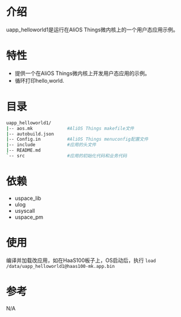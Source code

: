 # 介绍
uapp_helloworld1是运行在AliOS Things微内核上的一个用户态应用示例。

# 特性
- 提供一个在AliOS Things微内核上开发用户态应用的示例。
- 循环打印hello,world.

# 目录
```sh
uapp_helloworld1/
|-- aos.mk             #AliOS Things makefile文件
|-- autobuild.json
|-- Config.in          #AliOS Things menuconfig配置文件
|-- include            #应用的头文件
|-- README.md
`-- src                #应用的初始化代码和业务代码
```
# 依赖
- uspace_lib
- ulog
- usyscall
- uspace_pm

# 使用
编译并加载改应用，如在HaaS100板子上，OS启动后，执行 `load /data/uapp_helloworld1@haas100-mk.app.bin`

# 参考
N/A
